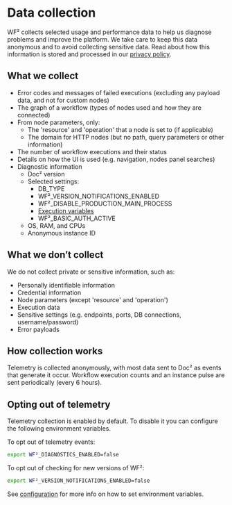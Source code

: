 # Data collection

WF² collects selected usage and performance data to help us diagnose problems and improve the platform. We take care to keep this data anonymous and to avoid collecting sensitive data. Read about how this information is stored and processed in our [privacy policy](https://WF².io/legal/privacy).

## What we collect

- Error codes and messages of failed executions (excluding any payload data, and not for custom nodes)
- The graph of a workflow (types of nodes used and how they are connected)
- From node parameters, only:
    - The 'resource' and 'operation' that a node is set to (if applicable)
    - The domain for HTTP nodes (but no path, query parameters or other information)
- The number of workflow executions and their status
- Details on how the UI is used (e.g. navigation, nodes panel searches)
- Diagnostic information
    - Doc² version
    - Selected settings:
        - DB_TYPE
        - WF²_VERSION_NOTIFICATIONS_ENABLED
        - WF²_DISABLE_PRODUCTION_MAIN_PROCESS
        - [Execution variables](/hosting/environment-variables/#executions)
        - WF²_BASIC_AUTH_ACTIVE
    - OS, RAM, and CPUs
    - Anonymous instance ID

## What we don’t collect

We do not collect private or sensitive information, such as:

- Personally identifiable information
- Credential information
- Node parameters (except 'resource' and 'operation')
- Execution data
- Sensitive settings (e.g. endpoints, ports, DB connections, username/password)
- Error payloads

## How collection works

Telemetry is collected anonymously, with most data sent to Doc² as events that generate it occur. Workflow execution counts and an instance pulse are sent periodically (every 6 hours).

## Opting out of telemetry

Telemetry collection is enabled by default. To disable it you can configure the following environment variables.

To opt out of telemetry events:

```bash
export WF²_DIAGNOSTICS_ENABLED=false
```

To opt out of checking for new versions of WF²:

```bash
export WF²_VERSION_NOTIFICATIONS_ENABLED=false
```

See [configuration](/hosting/configuration/) for more info on how to set environment variables.

